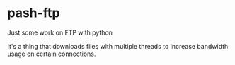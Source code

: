 # pash-ftp
Just some work on FTP with python

It's a thing that downloads files with multiple threads to increase bandwidth usage on certain connections.

